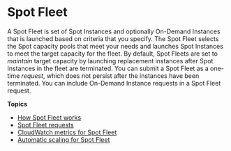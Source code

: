 # Spot Fleet<a name="spot-fleet"></a>

A Spot Fleet is set of Spot Instances and optionally On\-Demand Instances that is launched based on criteria that you specify\. The Spot Fleet selects the Spot capacity pools that meet your needs and launches Spot Instances to meet the target capacity for the fleet\. By default, Spot Fleets are set to *maintain* target capacity by launching replacement instances after Spot Instances in the fleet are terminated\. You can submit a Spot Fleet as a one\-time *request*, which does not persist after the instances have been terminated\. You can include On\-Demand Instance requests in a Spot Fleet request\.

**Topics**
+ [How Spot Fleet works](how-spot-fleet-works.md)
+ [Spot Fleet requests](spot-fleet-requests.md)
+ [CloudWatch metrics for Spot Fleet](spot-fleet-cloudwatch-metrics.md)
+ [Automatic scaling for Spot Fleet](spot-fleet-automatic-scaling.md)